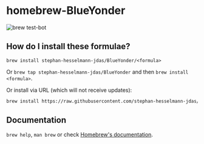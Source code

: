 # homebrew-BlueYonder

![brew test-bot](https://github.com/BY-stehessel/homebrew-BlueYonder/workflows/brew%20test-bot/badge.svg)

## How do I install these formulae?

`brew install stephan-hesselmann-jdas/BlueYonder/<formula>`

Or `brew tap stephan-hesselmann-jdas/BlueYonder` and then `brew install <formula>`.

Or install via URL (which will not receive updates):

```sh
brew install https://raw.githubusercontent.com/stephan-hesselmann-jdas/homebrew-BlueYonder/master/Formula/<formula>.rb
```

## Documentation

`brew help`, `man brew` or check [Homebrew's documentation](https://docs.brew.sh).
